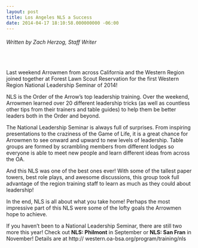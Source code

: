 ```yaml
---
layout: post
title: Los Angeles NLS a Success
date: 2014-04-17 18:10:58.000000000 -06:00
---
```

<h6>Written by Zach Herzog, Staff Writer</h6>
<p>&nbsp;</p>
<p>Last weekend Arrowmen from across California and the Western Region joined together at Forest Lawn Scout Reservation for the first Western Region National Leadership Seminar of 2014!</p>
<p>NLS is the Order of the Arrow&rsquo;s top leadership training. Over the weekend, Arrowmen learned over 20 different leadership tricks (as well as countless other tips from their trainers and table guides) to help them be better leaders both in the Order and beyond.</p>
<p>The National Leadership Seminar is always full of surprises. From inspiring presentations to the craziness of the Game of Life, it is a great chance for Arrowmen to see onward and upward to new levels of leadership. Table groups are formed by scrambling members from different lodges so everyone is able to meet new people and learn different ideas from across the OA.</p>
<p>And this NLS was one of the best ones ever! With some of the tallest paper towers, best role plays, and awesome discussions, this group took full advantage of the region training staff to learn as much as they could about leadership!</p>
<p>In the end, NLS is all about what you take home! Perhaps the most impressive part of this NLS were some of the lofty goals the Arrowmen hope to achieve.</p>
<p>If you haven&rsquo;t been to a National Leadership Seminar, there are still two more this year! Check out <strong>NLS: Philmont</strong> in September or <strong>NLS: San Fran</strong> in November! Details are at http:// western.oa-bsa.org/program/training/nls</p>
